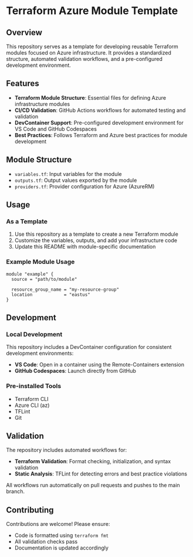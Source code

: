 # Terraform Azure Module Template

## Overview

This repository serves as a template for developing reusable Terraform modules focused on Azure infrastructure. It provides a standardized structure, automated validation workflows, and a pre-configured development environment.

## Features

- **Terraform Module Structure**: Essential files for defining Azure infrastructure modules
- **CI/CD Validation**: GitHub Actions workflows for automated testing and validation
- **DevContainer Support**: Pre-configured development environment for VS Code and GitHub Codespaces
- **Best Practices**: Follows Terraform and Azure best practices for module development

## Module Structure

- `variables.tf`: Input variables for the module
- `outputs.tf`: Output values exported by the module
- `providers.tf`: Provider configuration for Azure (AzureRM)

## Usage

### As a Template

1. Use this repository as a template to create a new Terraform module
2. Customize the variables, outputs, and add your infrastructure code
3. Update this README with module-specific documentation

### Example Module Usage

```hcl
module "example" {
  source = "path/to/module"

  resource_group_name = "my-resource-group"
  location            = "eastus"
}
```

## Development

### Local Development

This repository includes a DevContainer configuration for consistent development environments:

- **VS Code**: Open in a container using the Remote-Containers extension
- **GitHub Codespaces**: Launch directly from GitHub

### Pre-installed Tools

- Terraform CLI
- Azure CLI (az)
- TFLint
- Git

## Validation

The repository includes automated workflows for:

- **Terraform Validation**: Format checking, initialization, and syntax validation
- **Static Analysis**: TFLint for detecting errors and best practice violations

All workflows run automatically on pull requests and pushes to the main branch.

## Contributing

Contributions are welcome! Please ensure:

- Code is formatted using `terraform fmt`
- All validation checks pass
- Documentation is updated accordingly
